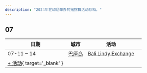 ```yaml
---
description: "2024年在印尼举办的摇摆舞活动存档。"
---
```


## 07

| 日期 | 城市 | 活动 | |
| --- | --- | --- | --- |
| 07-11 ~ 14 | [巴厘岛](by_city.md#bali) | [Bali Lindy Exchange](bali-lindy-exchange-2024.md) |  |
| [+ 活动](https://github.com/swingdance/events/issues/new?assignees=&labels=add+event&projects=&template=02-add_entity.yml&title=%5B2024%2Fid_ID%5D%20%3CName%3E&region=id_ID&province=&city=&org_id=&date_starts=2024-07-&date_ends=2024-07-){ target='_blank' }
